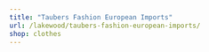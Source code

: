 ```yaml
---
title: "Taubers Fashion European Imports"
url: /lakewood/taubers-fashion-european-imports/
shop: clothes
---
```

